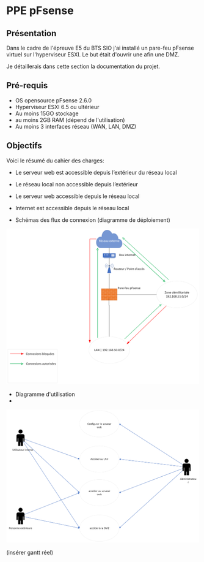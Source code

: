 # PPE pFsense

## Présentation

Dans le cadre de l'épreuve E5 du BTS SIO j'ai installé un pare-feu pFsense virtuel sur l'hyperviseur ESXI. Le but était d'ouvrir une afin une DMZ.


Je détaillerais dans cette section la documentation du projet.

## Pré-requis

* OS opensource pFsense 2.6.0
* Hyperviseur ESXI 6.5 ou ultérieur
* Au moins 15GO stockage
* au moins 2GB RAM (dépend de l'utilisation)
* Au moins 3 interfaces réseau (WAN, LAN, DMZ)

## Objectifs

Voici le résumé du cahier des charges:

* Le serveur web est accessible depuis l’extérieur du réseau local
* Le réseau local non accessible depuis l’extérieur
* Le serveur web accessible depuis le réseau local
* Internet est accessible depuis le réseau local

* Schémas des flux de connexion  (diagramme de déploiement)

![Diagramme de déploiement](https://raw.githubusercontent.com/1Tyron140/doc/main/images/pfsense/diagramme_deploiement.png "Diagramme de déploiement, schéma des flux")

* Diagramme d'utilisation
*
![Diagramme d'utilisation](https://raw.githubusercontent.com/1Tyron140/doc/main/images/pfsense/diagramme_utilisation.png "Diagramme d'utilisation")

(insérer gantt réel)
